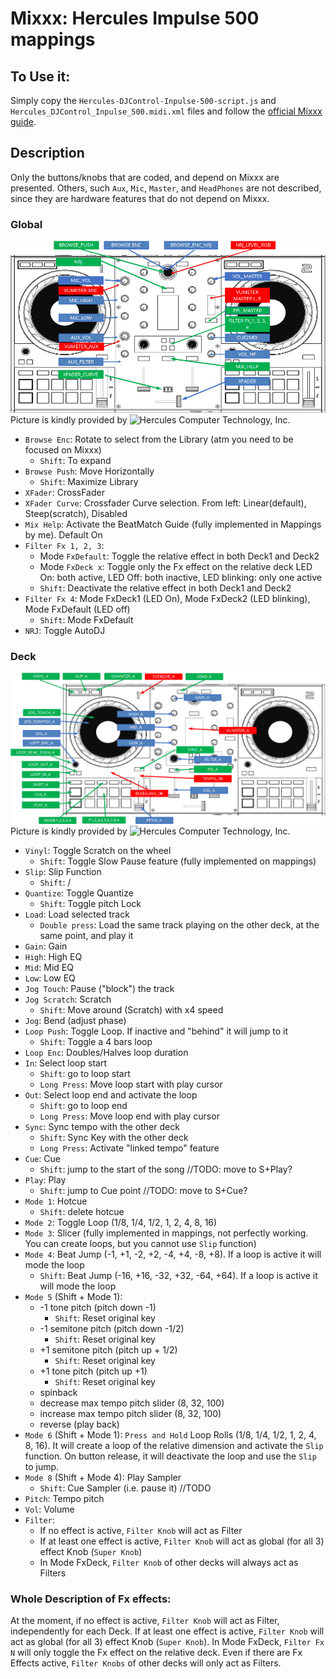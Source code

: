 # Mixxx: Hercules Impulse 500 mappings

## To Use it:

Simply copy the `Hercules-DJControl-Inpulse-500-script.js` and `Hercules_DJControl_Inpulse_500.midi.xml` files and follow the [official Mixxx guide](https://manual.mixxx.org/2.3/en/chapters/controlling_mixxx.html#installing-a-mapping-from-the-forum).

## Description

Only the buttons/knobs that are coded, and depend on Mixxx are presented.
Others, such `Aux`, `Mic`, `Master`, and `HeadPhones` are not described, since they are hardware features that do not depend on Mixxx.

### Global

![Global View](https://raw.githubusercontent.com/Ev3nt1ne/herimp-500map/main/other/global.jpg)
Picture is kindly provided by ![Hercules Computer Technology, Inc.](https://www.hercules.com)

 - `Browse Enc`: Rotate to select from the Library (atm you need to be focused on Mixxx)
 	- `Shift`: To expand
 - `Browse Push`: Move Horizontally
 	- `Shift`: Maximize Library
 - `XFader`: CrossFader
 - `XFader Curve`: Crossfader Curve selection. From left: Linear(default), Steep(scratch), Disabled
 - `Mix Help`: Activate the BeatMatch Guide (fully implemented in Mappings by me). Default On
 - `Filter Fx 1, 2, 3`:
 	* Mode `FxDefault`: Toggle the relative effect in both Deck1 and Deck2
	* Mode `FxDeck x`: Toggle only the Fx effect on the relative deck
	LED On: both active, LED Off: both inactive, LED blinking: only one active
 	- `Shift`: Deactivate the relative effect in both Deck1 and Deck2
 - `Filter Fx 4`: Mode FxDeck1 (LED On), Mode FxDeck2 (LED blinking), Mode FxDefault (LED off)
 	- `Shift`: Mode FxDefault
 - `NRJ`: Toggle AutoDJ

### Deck

![Deck View](https://raw.githubusercontent.com/Ev3nt1ne/herimp-500map/main/other/deck.jpg)
Picture is kindly provided by ![Hercules Computer Technology, Inc.](https://www.hercules.com)

 - `Vinyl`: Toggle Scratch on the wheel
 	- `Shift`: Toggle Slow Pause feature (fully implemented on mappings)
 - `Slip`: Slip Function
 	- `Shift`: /
 - `Quantize`: Toggle Quantize
 	- `Shift`: Toggle pitch Lock
 - `Load`: Load selected track
 	- `Double press`: Load the same track playing on the other deck, at the same point, and play it
 - `Gain`: Gain
 - `High`: High EQ
 - `Mid`: Mid EQ
 - `Low`: Low EQ
 - `Jog Touch`: Pause ("block") the track
 - `Jog Scratch`: Scratch
 	- `Shift`: Move around (Scratch) with x4 speed
 - `Jog`: Bend (adjust phase)
 - `Loop Push`: Toggle Loop. If inactive and "behind" it will jump to it
 	- `Shift`: Toggle a 4 bars loop
 - `Loop Enc`: Doubles/Halves loop duration
 - `In`: Select loop start
 	- `Shift`: go to loop start
	- `Long Press`: Move loop start with play cursor
 - `Out`: Select loop end and activate the loop
 	- `Shift`: go to loop end
	- `Long Press`: Move loop end with play cursor
 - `Sync`: Sync tempo with the other deck
 	- `Shift`: Sync Key with the other deck
	- `Long Press`: Activate "linked tempo" feature
 - `Cue`: Cue
 	- `Shift`: jump to the start of the song //TODO: move to S+Play?
 - `Play`: Play
 	- `Shift`: jump to Cue point //TODO: move to S+Cue?
 - `Mode 1`: Hotcue
 	- `Shift`: delete hotcue
 - `Mode 2`: Toggle Loop (1/8, 1/4, 1/2, 1, 2, 4, 8, 16)
 - `Mode 3`: Slicer (fully implemented in mappings, not perfectly working. You can create loops, but you cannot use `Slip` function)
 - `Mode 4`: Beat Jump (-1, +1, -2, +2, -4, +4, -8, +8). If a loop is active it will mode the loop
 	- `Shift`: Beat Jump (-16, +16, -32, +32, -64, +64). If a loop is active it will mode the loop
 - `Mode 5` (Shift + Mode 1):
 	* -1 tone pitch (pitch down -1)
		- `Shift`: Reset original key
	* -1 semitone pitch (pitch down -1/2)
		- `Shift`: Reset original key
	* +1 semitone pitch (pitch up + 1/2)
		- `Shift`: Reset original key
	* +1 tone pitch (pitch up +1)
		- `Shift`: Reset original key
	* spinback
	* decrease max tempo pitch slider (8, 32, 100)
	* increase max tempo pitch slider (8, 32, 100)
	* reverse (play back)
 - `Mode 6` (Shift + Mode 1): `Press and Hold` Loop Rolls (1/8, 1/4, 1/2, 1, 2, 4, 8, 16). It will create a loop of the relative dimension and activate the `Slip` function. On button release, it will deactivate the loop and use the `Slip` to jump.
 - `Mode 8` (Shift + Mode 4): Play Sampler
 	- `Shift`: Cue Sampler (i.e. pause it) //TODO
 - `Pitch`: Tempo pitch
 - `Vol`: Volume
 - `Filter`:
 	* If no effect is active, `Filter Knob` will act as Filter
	* If at least one effect is active, `Filter Knob` will act as global (for all 3) effect Knob (`Super Knob`)
	* In Mode FxDeck, `Filter Knob` of other decks will always act as Filters



### Whole Description of Fx effects:
At the moment, if no effect is active, `Filter Knob` will act as Filter, independently for each Deck.
If at least one effect is active, `Filter Knob` will act as global (for all 3) effect Knob (`Super Knob`).
In Mode FxDeck, `Filter Fx N` will only toggle the Fx effect on the relative deck. Even if there are Fx Effects active, `Filter Knobs` of other decks will only act as Filters.
